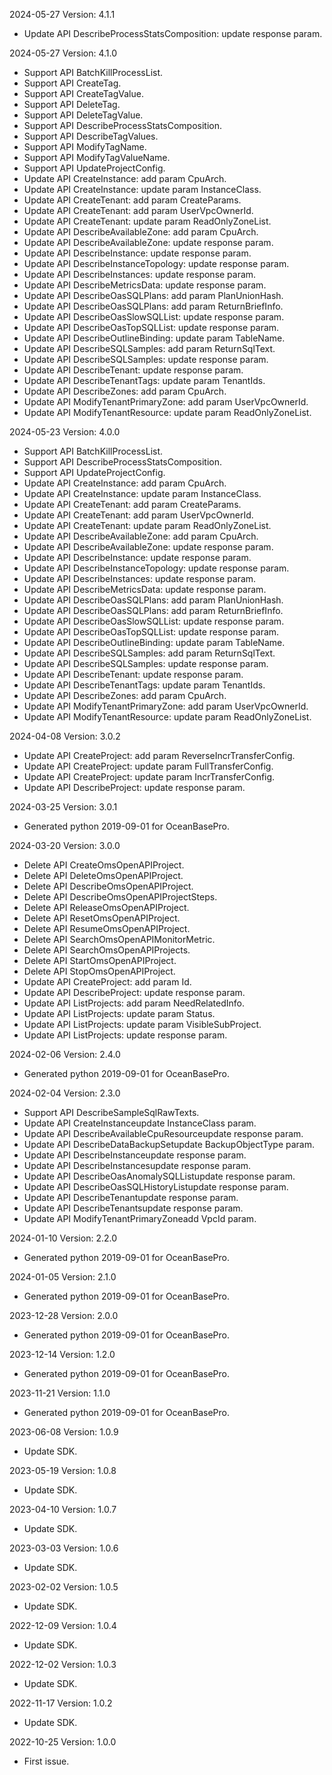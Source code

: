 2024-05-27 Version: 4.1.1
- Update API DescribeProcessStatsComposition: update response param.


2024-05-27 Version: 4.1.0
- Support API BatchKillProcessList.
- Support API CreateTag.
- Support API CreateTagValue.
- Support API DeleteTag.
- Support API DeleteTagValue.
- Support API DescribeProcessStatsComposition.
- Support API DescribeTagValues.
- Support API ModifyTagName.
- Support API ModifyTagValueName.
- Support API UpdateProjectConfig.
- Update API CreateInstance: add param CpuArch.
- Update API CreateInstance: update param InstanceClass.
- Update API CreateTenant: add param CreateParams.
- Update API CreateTenant: add param UserVpcOwnerId.
- Update API CreateTenant: update param ReadOnlyZoneList.
- Update API DescribeAvailableZone: add param CpuArch.
- Update API DescribeAvailableZone: update response param.
- Update API DescribeInstance: update response param.
- Update API DescribeInstanceTopology: update response param.
- Update API DescribeInstances: update response param.
- Update API DescribeMetricsData: update response param.
- Update API DescribeOasSQLPlans: add param PlanUnionHash.
- Update API DescribeOasSQLPlans: add param ReturnBriefInfo.
- Update API DescribeOasSlowSQLList: update response param.
- Update API DescribeOasTopSQLList: update response param.
- Update API DescribeOutlineBinding: update param TableName.
- Update API DescribeSQLSamples: add param ReturnSqlText.
- Update API DescribeSQLSamples: update response param.
- Update API DescribeTenant: update response param.
- Update API DescribeTenantTags: update param TenantIds.
- Update API DescribeZones: add param CpuArch.
- Update API ModifyTenantPrimaryZone: add param UserVpcOwnerId.
- Update API ModifyTenantResource: update param ReadOnlyZoneList.


2024-05-23 Version: 4.0.0
- Support API BatchKillProcessList.
- Support API DescribeProcessStatsComposition.
- Support API UpdateProjectConfig.
- Update API CreateInstance: add param CpuArch.
- Update API CreateInstance: update param InstanceClass.
- Update API CreateTenant: add param CreateParams.
- Update API CreateTenant: add param UserVpcOwnerId.
- Update API CreateTenant: update param ReadOnlyZoneList.
- Update API DescribeAvailableZone: add param CpuArch.
- Update API DescribeAvailableZone: update response param.
- Update API DescribeInstance: update response param.
- Update API DescribeInstanceTopology: update response param.
- Update API DescribeInstances: update response param.
- Update API DescribeMetricsData: update response param.
- Update API DescribeOasSQLPlans: add param PlanUnionHash.
- Update API DescribeOasSQLPlans: add param ReturnBriefInfo.
- Update API DescribeOasSlowSQLList: update response param.
- Update API DescribeOasTopSQLList: update response param.
- Update API DescribeOutlineBinding: update param TableName.
- Update API DescribeSQLSamples: add param ReturnSqlText.
- Update API DescribeSQLSamples: update response param.
- Update API DescribeTenant: update response param.
- Update API DescribeTenantTags: update param TenantIds.
- Update API DescribeZones: add param CpuArch.
- Update API ModifyTenantPrimaryZone: add param UserVpcOwnerId.
- Update API ModifyTenantResource: update param ReadOnlyZoneList.


2024-04-08 Version: 3.0.2
- Update API CreateProject: add param ReverseIncrTransferConfig.
- Update API CreateProject: update param FullTransferConfig.
- Update API CreateProject: update param IncrTransferConfig.
- Update API DescribeProject: update response param.


2024-03-25 Version: 3.0.1
- Generated python 2019-09-01 for OceanBasePro.

2024-03-20 Version: 3.0.0
- Delete API CreateOmsOpenAPIProject.
- Delete API DeleteOmsOpenAPIProject.
- Delete API DescribeOmsOpenAPIProject.
- Delete API DescribeOmsOpenAPIProjectSteps.
- Delete API ReleaseOmsOpenAPIProject.
- Delete API ResetOmsOpenAPIProject.
- Delete API ResumeOmsOpenAPIProject.
- Delete API SearchOmsOpenAPIMonitorMetric.
- Delete API SearchOmsOpenAPIProjects.
- Delete API StartOmsOpenAPIProject.
- Delete API StopOmsOpenAPIProject.
- Update API CreateProject: add param Id.
- Update API DescribeProject: update response param.
- Update API ListProjects: add param NeedRelatedInfo.
- Update API ListProjects: update param Status.
- Update API ListProjects: update param VisibleSubProject.
- Update API ListProjects: update response param.


2024-02-06 Version: 2.4.0
- Generated python 2019-09-01 for OceanBasePro.

2024-02-04 Version: 2.3.0
- Support API DescribeSampleSqlRawTexts.
- Update API CreateInstanceupdate InstanceClass param.
- Update API DescribeAvailableCpuResourceupdate response param.
- Update API DescribeDataBackupSetupdate BackupObjectType param.
- Update API DescribeInstanceupdate response param.
- Update API DescribeInstancesupdate response param.
- Update API DescribeOasAnomalySQLListupdate response param.
- Update API DescribeOasSQLHistoryListupdate response param.
- Update API DescribeTenantupdate response param.
- Update API DescribeTenantsupdate response param.
- Update API ModifyTenantPrimaryZoneadd VpcId param.


2024-01-10 Version: 2.2.0
- Generated python 2019-09-01 for OceanBasePro.

2024-01-05 Version: 2.1.0
- Generated python 2019-09-01 for OceanBasePro.

2023-12-28 Version: 2.0.0
- Generated python 2019-09-01 for OceanBasePro.

2023-12-14 Version: 1.2.0
- Generated python 2019-09-01 for OceanBasePro.

2023-11-21 Version: 1.1.0
- Generated python 2019-09-01 for OceanBasePro.

2023-06-08 Version: 1.0.9
- Update SDK.

2023-05-19 Version: 1.0.8
- Update SDK.

2023-04-10 Version: 1.0.7
- Update SDK.

2023-03-03 Version: 1.0.6
- Update SDK.

2023-02-02 Version: 1.0.5
- Update SDK.

2022-12-09 Version: 1.0.4
- Update SDK.

2022-12-02 Version: 1.0.3
- Update SDK.

2022-11-17 Version: 1.0.2
- Update SDK.

2022-10-25 Version: 1.0.0
- First issue.

